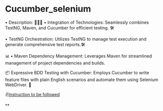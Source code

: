 # Cucumber_selenium
• Description: 🥒🧪✨
• Integration of Technologies: Seamlessly combines TestNG, Maven, and Cucumber for efficient testing. 🛠️ 

• TestNG Orchestration: Utilizes TestNG to manage test execution and generate comprehensive test reports.🛠️

📊 • Maven Dependency Management: Leverages Maven for streamlined management of project dependencies and builds. 

📦  Expressive BDD Testing with Cucumber: Employs Cucumber to write feature files with plain English scenarios and automate them using Selenium WebDriver. 📝

✌️[Instruction to be followed](https://github.com/Siva2104/Cucumber_selenium/blob/main/setup)



   
**
